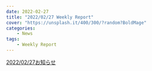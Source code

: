 ```yaml
---
date: 2022-02-27
title: "2022/02/27 Weekly Report"
cover: "https://unsplash.it/400/300/?random?BoldMage"
categories: 
    - News
tags:
    - Weekly Report
---
```



[2022/02/27お知らせ](pdf/20220227お知らせ.pdf)
<object data="pdf/20220227お知らせ.pdf" height="100%" width="100%"></object>



